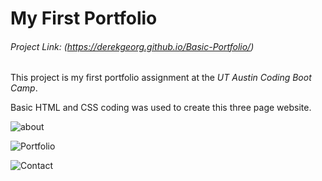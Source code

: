 # My First Portfolio

###### Project Link: (https://derekgeorg.github.io/Basic-Portfolio/)

This project is my first portfolio assignment at the *UT Austin Coding Boot Camp*. 

Basic HTML and CSS coding was used to create this three page website.

![about](images/about_me.png)

![Portfolio](images/portfolio.png)

![Contact](images/contact.png)



